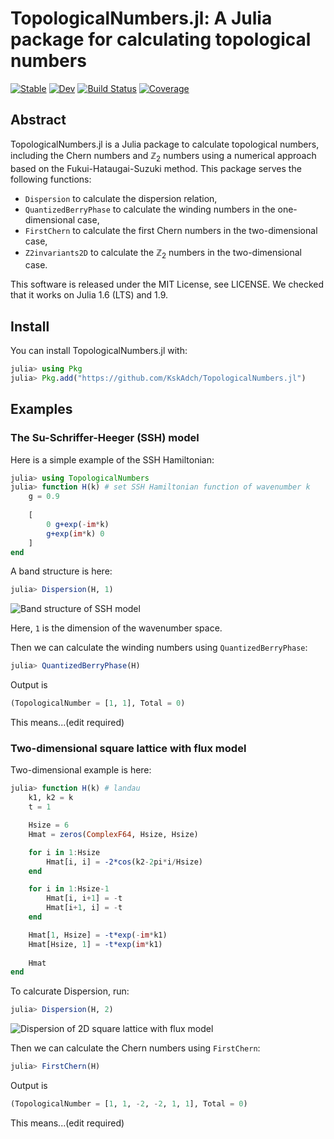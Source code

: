 # TopologicalNumbers.jl: A Julia package for calculating topological numbers

[![Stable](https://img.shields.io/badge/docs-stable-blue.svg)](https://KskAdch.github.io/TopologicalNumbers.jl/stable/)
[![Dev](https://img.shields.io/badge/docs-dev-blue.svg)](https://KskAdch.github.io/TopologicalNumbers.jl/dev/)
[![Build Status](https://github.com/KskAdch/TopologicalNumbers.jl/actions/workflows/CI.yml/badge.svg?branch=main)](https://github.com/KskAdch/TopologicalNumbers.jl/actions/workflows/CI.yml?query=branch%3Amain)
[![Coverage](https://codecov.io/gh/KskAdch/TopologicalNumbers.jl/branch/main/graph/badge.svg)](https://codecov.io/gh/KskAdch/TopologicalNumbers.jl)

## Abstract

TopologicalNumbers.jl is a Julia package to calculate topological numbers, including the Chern numbers and $\mathbb{Z}_2$ numbers using a numerical approach based on the Fukui-Hataugai-Suzuki method.
This package serves the following functions:

- `Dispersion` to calculate the dispersion relation,
- `QuantizedBerryPhase` to calculate the winding numbers in the one-dimensional case,
- `FirstChern` to calculate the first Chern numbers in the two-dimensional case,
- `Z2invariants2D` to calculate the $\mathbb{Z}_2$ numbers in the two-dimensional case.


This software is released under the MIT License, see LICENSE.
We checked that it works on Julia 1.6 (LTS) and 1.9.


## Install

You can install TopologicalNumbers.jl with:

```julia
julia> using Pkg
julia> Pkg.add("https://github.com/KskAdch/TopologicalNumbers.jl")
```


## Examples

### The Su-Schriffer-Heeger (SSH) model

Here is a simple example of the SSH Hamiltonian:

```julia
julia> using TopologicalNumbers
julia> function H(k) # set SSH Hamiltonian function of wavenumber k
    g = 0.9
    
    [
        0 g+exp(-im*k)
        g+exp(im*k) 0
    ]
end
```

A band structure is here:
```julia
julia> Dispersion(H, 1)
```

![Band structure of SSH model](https://user-images.githubusercontent.com/139373570/254269408-be9bac9a-679f-4392-9570-97220d3ad28b)

Here, `1` is the dimension of the wavenumber space.

Then we can calculate the winding numbers using `QuantizedBerryPhase`:

```julia
julia> QuantizedBerryPhase(H)
```

Output is 

```julia
(TopologicalNumber = [1, 1], Total = 0)
```

This means...(edit required)


### Two-dimensional square lattice with flux model

Two-dimensional example is here:

```julia
julia> function H(k) # landau
    k1, k2 = k
    t = 1

    Hsize = 6
    Hmat = zeros(ComplexF64, Hsize, Hsize)

    for i in 1:Hsize
        Hmat[i, i] = -2*cos(k2-2pi*i/Hsize)
    end

    for i in 1:Hsize-1
        Hmat[i, i+1] = -t
        Hmat[i+1, i] = -t
    end

    Hmat[1, Hsize] = -t*exp(-im*k1)
    Hmat[Hsize, 1] = -t*exp(im*k1)
    
    Hmat
end
```

To calcurate Dispersion, run:

```julia
julia> Dispersion(H, 2)
```

![Dispersion of 2D square lattice with flux model](https://github.com/KskAdch/TopologicalNumbers.jl/assets/139110206/aab6fa5c-e10a-4ad5-bf6f-bad31e217d5c)


Then we can calculate the Chern numbers using `FirstChern`:

```julia
julia> FirstChern(H)
```

Output is 

```julia
(TopologicalNumber = [1, 1, -2, -2, 1, 1], Total = 0)
```

This means...(edit required)